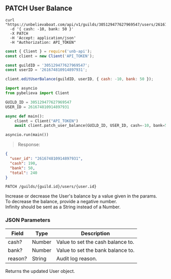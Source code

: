 ## PATCH User Balance

```shell
curl "https://unbelievaboat.com/api/v1/guilds/305129477627969547/users/261674810914897931"
  -d '{ cash: -10, bank: 50 }'
  -X PATCH
  -H 'Accept: application/json'
  -H "Authorization: API_TOKEN"
```

```javascript
const { Client } = require('unb-api');
const client = new Client('API_TOKEN');

const guildID = '305129477627969547';
const userID = '261674810914897931';

client.editUserBalance(guildID, userID, { cash: -10, bank: 50 });
```

```python
import asyncio
from pybelieva import Client

GUILD_ID = 305129477627969547
USER_ID = 261674810914897931

async def main():
    client = Client("API_TOKEN")
    await client.patch_user_balance(GUILD_ID, USER_ID, cash=-10, bank=50)

asyncio.run(main())
```

> Response:

```json
{ 
  "user_id": "261674810914897931", 
  "cash": 190, 
  "bank": 50, 
  "total": 240 
}
```

`PATCH /guilds/{guild.id}/users/{user.id}`

Increase or decrease the User's balance by a value given in the params.  
To decrease the balance, provide a negative number.  
Infinity should be sent as a String instead of a Number.

### JSON Parameters

Field | Type | Description
--------- | ------- | -----------
cash?       | Number    | Value to set the cash balance to.
bank?       | Number    | Value to set the bank balance to.
reason?     | String    | Audit log reason.


Returns the updated User object. 
